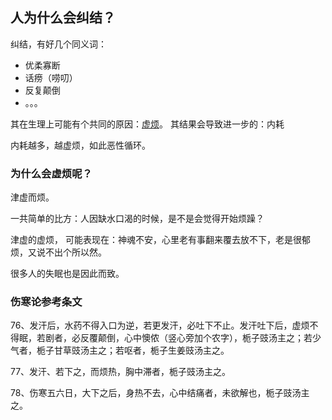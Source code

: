 ## 人为什么会纠结？

纠结，有好几个同义词：

- 优柔寡断
- 话痨（唠叨）
- 反复颠倒
- 。。。

其在生理上可能有个共同的原因：[虚烦](烦躁.md)。
其结果会导致进一步的：内耗

内耗越多，越虚烦，如此恶性循环。

### 为什么会虚烦呢？

津虚而烦。

一共简单的比方：人因缺水口渴的时候，是不是会觉得开始烦躁？

津虚的虚烦， 可能表现在：神魂不安，心里老有事翻来覆去放不下，老是很郁烦，又说不出个所以然。

很多人的失眠也是因此而致。

### 伤寒论参考条文

76、发汗后，水药不得入口为逆，若更发汗，必吐下不止。发汗吐下后，虚烦不得眠，若剧者，必反覆颠倒，心中懊侬（竖心旁加个农字），栀子豉汤主之；若少气者，栀子甘草豉汤主之；若呕者，栀子生姜豉汤主之。

77、发汗、若下之，而烦热，胸中滞者，栀子豉汤主之。

78、伤寒五六日，大下之后，身热不去，心中结痛者，未欲解也，栀子豉汤主之。



